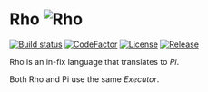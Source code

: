 # Rho ![Rho](/Images/DoPLOGO-01.png)
[![Build status](https://ci.appveyor.com/api/projects/status/github/cschladetsch/kai/Source/Library/Language/Rho/?svg=true)](https://ci.appveyor.com/project/cschladetsch/kai)
[![CodeFactor](https://www.codefactor.io/repository/github/cschladetsch/kai/badge)](https://www.codefactor.io/repository/github/cschladetsch/kai/Source/Library/Language/Rho/)
[![License](https://img.shields.io/github/license/cschladetsch/flow.svg?label=License&maxAge=86400)](./LICENSE.txt)
[![Release](https://img.shields.io/github/release/cschladetsch/flow.svg?label=Release&maxAge=60)](https://github.com/cschladetsch/kai/releases/latest)

Rho is an in-fix language that translates to _Pi_.

Both Rho and Pi use the same _Executor_.
